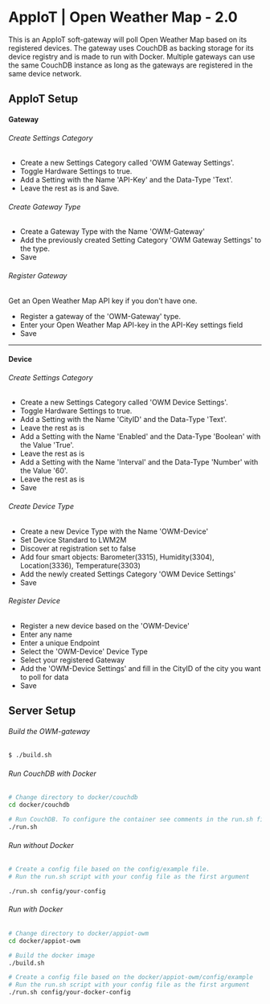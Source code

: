 # AppIoT | Open Weather Map - 2.0

This is an AppIoT soft-gateway will poll Open Weather Map based on its registered devices. The gateway uses CouchDB as backing storage for its device registry and is made to run with Docker. Multiple gateways can use the same CouchDB instance as long as the gateways are registered in the same device network.

## AppIoT Setup

#### Gateway

###### Create Settings Category

* Create a new Settings Category called 'OWM Gateway Settings'.
* Toggle Hardware Settings to true.
* Add a Setting with the Name 'API-Key' and the Data-Type 'Text'.
* Leave the rest as is and Save.

###### Create Gateway Type

* Create a Gateway Type with the Name 'OWM-Gateway'
* Add the previously created Setting Category 'OWM Gateway Settings' to the type.
* Save

###### Register Gateway

Get an Open Weather Map API key if you don't have one.

* Register a gateway of the 'OWM-Gateway' type.
* Enter your Open Weather Map API-key in the API-Key settings field
* Save

------

#### Device

###### Create Settings Category

* Create a new Settings Category called 'OWM Device Settings'.
* Toggle Hardware Settings to true.
* Add a Setting with the Name 'CityID' and the Data-Type 'Text'.
* Leave the rest as is
* Add a Setting with the Name 'Enabled' and the Data-Type 'Boolean' with the Value 'True'.
* Leave the rest as is
* Add a Setting with the Name 'Interval' and the Data-Type 'Number' with the Value '60'.
* Leave the rest as is
* Save

###### Create Device Type

* Create a new Device Type with the Name 'OWM-Device'
* Set Device Standard to LWM2M
* Discover at registration set to false
* Add four smart objects: Barometer(3315), Humidity(3304), Location(3336), Temperature(3303)
* Add the newly created Settings Category 'OWM Device Settings'
* Save

###### Register Device

* Register a new device based on the 'OWM-Device'
* Enter any name
* Enter a unique Endpoint
* Select the 'OWM-Device' Device Type
* Select your registered Gateway
* Add the 'OWM-Device Settings' and fill in the CityID of the city you want to poll for data
* Save

## Server Setup

###### Build the OWM-gateway

``` bash
$ ./build.sh

``` 

###### Run CouchDB with Docker
```bash
# Change directory to docker/couchdb
cd docker/couchdb

# Run CouchDB. To configure the container see comments in the run.sh file.
./run.sh
```

###### Run without Docker

```bash
# Create a config file based on the config/example file.
# Run the run.sh script with your config file as the first argument

./run.sh config/your-config
```

###### Run with Docker

```bash
# Change directory to docker/appiot-owm
cd docker/appiot-owm

# Build the docker image
./build.sh

# Create a config file based on the docker/appiot-owm/config/example
# Run the run.sh script with your config file as the first argument
./run.sh config/your-docker-config
```
